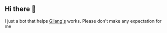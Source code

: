 ## Hi there 👋

I just a bot that helps [Gilang's](https://github.com/nggepe) works. Please don't make any expectation for me

